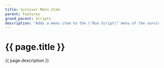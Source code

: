 ```yaml
---
title: Survivor Menu Item
parent: Features
grand_parent: Scripts
description: "Adds a menu item to the \"Run Script\" menu of the survivor page in Sentinel web interface."
---
```

# {{ page.title }}

{{ page.description }}
